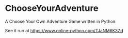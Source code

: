 # ChooseYourAdventure
A Choose Your Own Adventure Game written in Python

See it run at https://www.online-python.com/TJaNM6K3Zd
